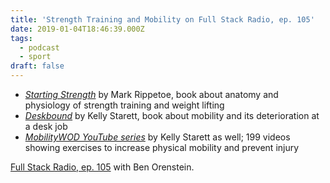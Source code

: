 ```yaml
---
title: 'Strength Training and Mobility on Full Stack Radio, ep. 105'
date: 2019-01-04T18:46:39.000Z
tags:
  - podcast
  - sport
draft: false
---
```


- <cite>[Starting Strength](https://www.goodreads.com/book/show/2098799.Starting_Strength)</cite> by Mark Rippetoe, book about anatomy and physiology of strength training and weight lifting
- <cite>[Deskbound](https://www.goodreads.com/book/show/22557522-deskbound)</cite> by Kelly Starett, book about mobility and its deterioration at a desk job
- <cite>[MobilityWOD YouTube series](https://www.youtube.com/watch?v=7XwKnk16Zbs&list=PLB67wXqPqtMcNVA-UndNUy7bahGJzLQbT)</cite> by Kelly Starett as well; 199 videos showing exercises to increase physical mobility and prevent injury

[Full Stack Radio, ep. 105](http://www.fullstackradio.com/105) with Ben Orenstein.


